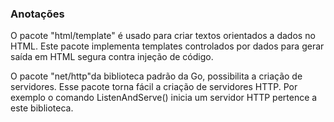 <h3>Anotações</h3>

O pacote "html/template" é usado para criar textos orientados a dados no HTML. Este pacote implementa templates controlados por dados para gerar saída em HTML segura contra injeção de código.

O pacote "net/http"da biblioteca padrão da Go, possibilita a criação de servidores. Esse pacote torna fácil a criação de servidores HTTP. Por exemplo o comando ListenAndServe() inicia um servidor HTTP pertence a este biblioteca.

